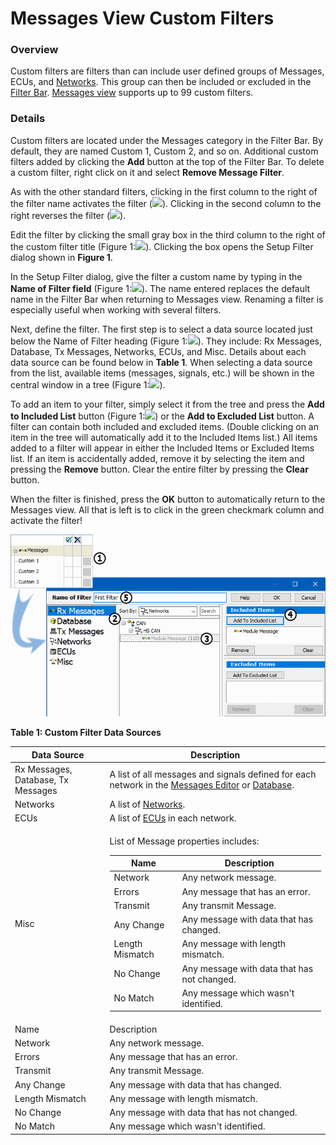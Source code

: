 # Messages View Custom Filters

### Overview

Custom filters are filters than can include user defined groups of Messages, ECUs, and [Networks](../../networks/). This group can then be included or excluded in the [Filter Bar](./). [Messages view](../) supports up to 99 custom filters.

### Details

Custom filters are located under the Messages category in the Filter Bar. By default, they are named Custom 1, Custom 2, and so on. Additional custom filters added by clicking the **Add** button at the top of the Filter Bar. To delete a custom filter, right click on it and select **Remove Message Filter**.

As with the other standard filters, clicking in the first column to the right of the filter name activates the filter (![](https://cdn.intrepidcs.net/support/VehicleSpy/assets/chkFilter.gif)). Clicking in the second column to the right reverses the filter (![](https://cdn.intrepidcs.net/support/VehicleSpy/assets/xFilter.gif)).

Edit the filter by clicking the small gray box in the third column to the right of the custom filter title (Figure 1:![](https://cdn.intrepidcs.net/support/VehicleSpy/assets/smOne.gif)). Clicking the box opens the Setup Filter dialog shown in **Figure 1**.

In the Setup Filter dialog, give the filter a custom name by typing in the **Name of Filter field** (Figure 1:![](https://cdn.intrepidcs.net/support/VehicleSpy/assets/smFive.gif)). The name entered replaces the default name in the Filter Bar when returning to Messages view. Renaming a filter is especially useful when working with several filters.

Next, define the filter. The first step is to select a data source located just below the Name of Filter heading (Figure 1:![](https://cdn.intrepidcs.net/support/VehicleSpy/assets/smTwo.gif)). They include: Rx Messages, Database, Tx Messages, Networks, ECUs, and Misc. Details about each data source can be found below in **Table 1**. When selecting a data source from the list, available items (messages, signals, etc.) will be shown in the central window in a tree (Figure 1:![](https://cdn.intrepidcs.net/support/VehicleSpy/assets/smThree.gif)).

To add an item to your filter, simply select it from the tree and press the **Add to Included List** button (Figure 1:![](https://cdn.intrepidcs.net/support/VehicleSpy/assets/smFour.gif)) or the **Add to Excluded List** button. A filter can contain both included and excluded items. (Double clicking on an item in the tree will automatically add it to the Included Items list.) All items added to a filter will appear in either the Included Items or Excluded Items list. If an item is accidentally added, remove it by selecting the item and pressing the **Remove** button. Clear the entire filter by pressing the **Clear** button.

When the filter is finished, press the **OK** button to automatically return to the Messages view. All that is left is to click in the green checkmark column and activate the filter!

![Figure 1: Building a Custom Filter for the Messages view.](../../../../.gitbook/assets/spyexample1.5.1.gif)

**Table 1: Custom Filter Data Sources**

| Data Source                        | Description                                                                                                                                                                                                                                                                                                                                                                                                                                                                                                                                                                                                                  |
| ---------------------------------- | ---------------------------------------------------------------------------------------------------------------------------------------------------------------------------------------------------------------------------------------------------------------------------------------------------------------------------------------------------------------------------------------------------------------------------------------------------------------------------------------------------------------------------------------------------------------------------------------------------------------------------- |
| Rx Messages, Database, Tx Messages | A list of all messages and signals defined for each network in the [Messages Editor](../../message-editor/) or [Database](../../../main-menu-setup/network-databases.md).                                                                                                                                                                                                                                                                                                                                                                                                                                                    |
| Networks                           | A list of [Networks](../../networks/).                                                                                                                                                                                                                                                                                                                                                                                                                                                                                                                                                                                       |
| ECUs                               | A list of [ECUs](../../../main-menu-setup/ecus-view/) in each network.                                                                                                                                                                                                                                                                                                                                                                                                                                                                                                                                                       |
| Misc                               | <p>List of Message properties includes:</p><table><thead><tr><th>Name</th><th>Description</th></tr></thead><tbody><tr><td>Network</td><td>Any network message.</td></tr><tr><td>Errors</td><td>Any message that has an error.</td></tr><tr><td>Transmit</td><td>Any transmit Message.</td></tr><tr><td>Any Change</td><td>Any message with data that has changed.</td></tr><tr><td>Length Mismatch</td><td>Any message with length mismatch.</td></tr><tr><td>No Change</td><td>Any message with data that has not changed.</td></tr><tr><td>No Match</td><td>Any message which wasn't identified.</td></tr></tbody></table> |
| Name                               | Description                                                                                                                                                                                                                                                                                                                                                                                                                                                                                                                                                                                                                  |
| Network                            | Any network message.                                                                                                                                                                                                                                                                                                                                                                                                                                                                                                                                                                                                         |
| Errors                             | Any message that has an error.                                                                                                                                                                                                                                                                                                                                                                                                                                                                                                                                                                                               |
| Transmit                           | Any transmit Message.                                                                                                                                                                                                                                                                                                                                                                                                                                                                                                                                                                                                        |
| Any Change                         | Any message with data that has changed.                                                                                                                                                                                                                                                                                                                                                                                                                                                                                                                                                                                      |
| Length Mismatch                    | Any message with length mismatch.                                                                                                                                                                                                                                                                                                                                                                                                                                                                                                                                                                                            |
| No Change                          | Any message with data that has not changed.                                                                                                                                                                                                                                                                                                                                                                                                                                                                                                                                                                                  |
| No Match                           | Any message which wasn't identified.                                                                                                                                                                                                                                                                                                                                                                                                                                                                                                                                                                                         |
